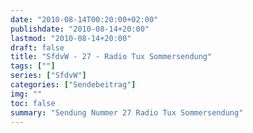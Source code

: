```yaml
---
date: "2010-08-14T00:20:00+02:00"
publishdate: "2010-08-14+20:00"
lastmod: "2010-08-14+20:00"
draft: false
title: "SfdvW - 27 - Radio Tux Sommersendung"
tags: [""]
series: ["SfdvW"]
categories: ["Sendebeitrag"]
img: ""
toc: false
summary: "Sendung Nummer 27 Radio Tux Sommersendung"
---
```


<div id="example"></div>
<script src="https://cdn.podlove.org/web-player/embed.js"></script>
<script>
  podlovePlayer('#example', '/blog/sfdvw27.json');
</script>
